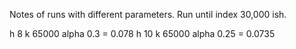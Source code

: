 Notes of runs with different parameters. Run until index 30,000 ish.

h 8 k 65000 alpha 0.3 = 0.078
h 10 k 65000 alpha 0.25 = 0.0735
